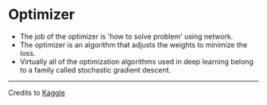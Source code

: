 # Optimizer
- The job of the optimizer is 'how to solve problem' using network.
- The optimizer is an algorithm that adjusts the weights to minimize the loss.
- Virtually all of the optimization algorithms used in deep learning belong to a family called stochastic gradient descent.

---
Credits to [Kaggle](https://github.com/kaggle/)
